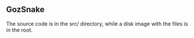 ## GozSnake

The source code is in the src/ directory, while a disk image with the files is in the root.
